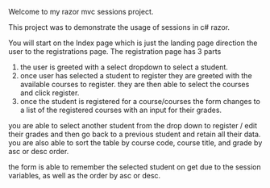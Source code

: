 Welcome to my razor mvc sessions project.

This project was to demonstrate the usage of sessions in c# razor.


You will start on the Index page which is just the landing page direction the user to the registrations page.
The registration page has 3 parts
1) the user is greeted with a select dropdown to select a student.
2) once user has selected a student to register they are greeted with the available courses to register. they are then able to select the courses and click register.
3) once the student is registered for a course/courses the form changes to a list of the registered courses with an input for their grades.

you are able to select another student from the drop down to register / edit their grades and then go back to a previous student and retain all their data.
you are also able to sort the table by course code, course title, and grade by asc or desc order.


the form is able to remember the selected student on get due to the session variables, as well as the order by asc or desc.
